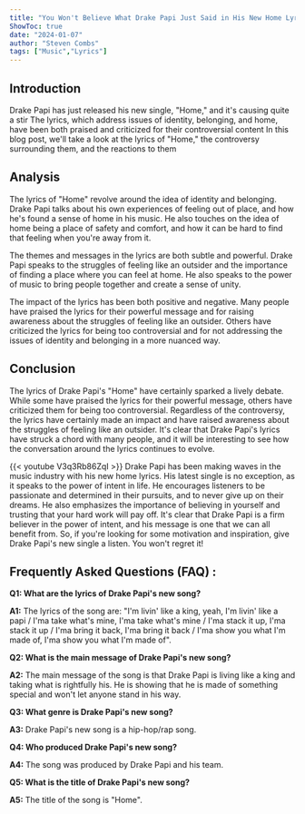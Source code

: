 ```yaml
---
title: "You Won't Believe What Drake Papi Just Said in His New Home Lyrics!"
ShowToc: true 
date: "2024-01-07"
author: "Steven Combs" 
tags: ["Music","Lyrics"]
---
```

## Introduction

Drake Papi has just released his new single, "Home," and it's causing quite a stir The lyrics, which address issues of identity, belonging, and home, have been both praised and criticized for their controversial content In this blog post, we'll take a look at the lyrics of "Home," the controversy surrounding them, and the reactions to them

## Analysis

The lyrics of "Home" revolve around the idea of identity and belonging. Drake Papi talks about his own experiences of feeling out of place, and how he's found a sense of home in his music. He also touches on the idea of home being a place of safety and comfort, and how it can be hard to find that feeling when you're away from it.

The themes and messages in the lyrics are both subtle and powerful. Drake Papi speaks to the struggles of feeling like an outsider and the importance of finding a place where you can feel at home. He also speaks to the power of music to bring people together and create a sense of unity.

The impact of the lyrics has been both positive and negative. Many people have praised the lyrics for their powerful message and for raising awareness about the struggles of feeling like an outsider. Others have criticized the lyrics for being too controversial and for not addressing the issues of identity and belonging in a more nuanced way.

## Conclusion

The lyrics of Drake Papi's "Home" have certainly sparked a lively debate. While some have praised the lyrics for their powerful message, others have criticized them for being too controversial. Regardless of the controversy, the lyrics have certainly made an impact and have raised awareness about the struggles of feeling like an outsider. It's clear that Drake Papi's lyrics have struck a chord with many people, and it will be interesting to see how the conversation around the lyrics continues to evolve.

{{< youtube V3q3Rb86ZqI >}} 
Drake Papi has been making waves in the music industry with his new home lyrics. His latest single is no exception, as it speaks to the power of intent in life. He encourages listeners to be passionate and determined in their pursuits, and to never give up on their dreams. He also emphasizes the importance of believing in yourself and trusting that your hard work will pay off. It's clear that Drake Papi is a firm believer in the power of intent, and his message is one that we can all benefit from. So, if you're looking for some motivation and inspiration, give Drake Papi's new single a listen. You won't regret it!

## Frequently Asked Questions (FAQ) :
**Q1: What are the lyrics of Drake Papi's new song?**

**A1:** The lyrics of the song are: "I'm livin' like a king, yeah, I'm livin' like a papi / I'ma take what's mine, I'ma take what's mine / I'ma stack it up, I'ma stack it up / I'ma bring it back, I'ma bring it back / I'ma show you what I'm made of, I'ma show you what I'm made of". 



**Q2: What is the main message of Drake Papi's new song?**

**A2:** The main message of the song is that Drake Papi is living like a king and taking what is rightfully his. He is showing that he is made of something special and won't let anyone stand in his way.



**Q3: What genre is Drake Papi's new song?**

**A3:** Drake Papi's new song is a hip-hop/rap song.



**Q4: Who produced Drake Papi's new song?**

**A4:** The song was produced by Drake Papi and his team.



**Q5: What is the title of Drake Papi's new song?**

**A5:** The title of the song is "Home".



